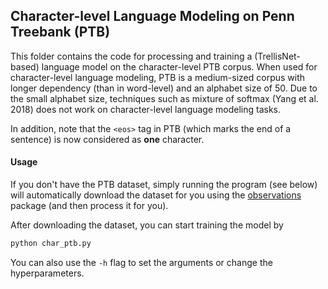 ## Character-level Language Modeling on Penn Treebank (PTB)

This folder contains the code for processing and training a (TrellisNet-based) language model on the character-level PTB
corpus. When used for character-level language modeling, PTB is a medium-sized corpus with longer dependency (than in
word-level) and an alphabet size of 50. Due to the small alphabet size, techniques such as mixture of softmax (Yang et al. 2018)
does not work on character-level language modeling tasks.

In addition, note that the `<eos>` tag in PTB (which marks the end of a sentence) is now considered as **one** character.


#### Usage
If you don't have the PTB dataset, simply running the program (see below) will automatically download the dataset for you using the [observations](https://github.com/edwardlib/observations) package (and then process it for you).

After downloading the dataset, you can start training the model by
```python
python char_ptb.py
```
You can also use the `-h` flag to set the arguments or change the hyperparameters.